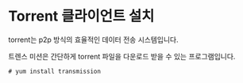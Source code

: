 # Torrent 클라이언트 설치
torrent는 p2p 방식의 효율적인 데이터 전송 시스템입니다.

트렌스 미션은 간단하게 torrent 파일을 다운로드 받을 수 있는 프로그램입니다.
```
# yum install transmission
```